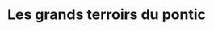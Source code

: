 ---
title: "Les grands terroirs du pontic"
url: /landivisiau/les-grands-terroirs-du-pontic/
shop: Metzgerei
---